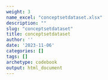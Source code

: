 ```yaml
---
weight: 3
name_excel: "conceptsetdataset.xlsx"
description: ""
slug: "conceptsetdataset"
title: conceptsetdataset
author: ''
date: '2023-11-06'
categories: []
tags: []
archetype: codebook
output: html_document
---
```


<div class="tabcontent"></div>
